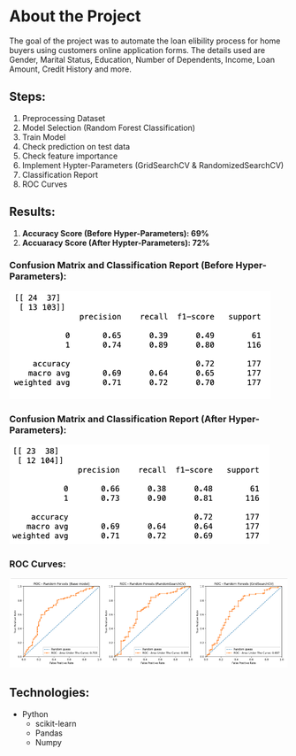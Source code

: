 # About the Project
The goal of the project was to automate the loan elibility process for home buyers using customers online application forms. The details used are Gender, Marital Status, Education, Number of Dependents, Income, Loan Amount, Credit History and more. 

## Steps: 
1. Preprocessing Dataset
2. Model Selection (Random Forest Classification)
3. Train Model
4. Check prediction on test data
5. Check feature importance
6. Implement Hypter-Parameters (GridSearchCV & RandomizedSearchCV)
7. Classification Report
8. ROC Curves

## Results:
1. **Accuracy Score (Before Hyper-Parameters): 69%**
2. **Accuaracy Score (After Hypter-Parameters): 72%**



### Confusion Matrix and Classification Report (Before Hyper-Parameters):
![testing](before_hyperparameters.png)

### Confusion Matrix and Classification Report (After Hyper-Parameters):
![testing](after_hyperparameters.png)


### ROC Curves:
![roc_curves](roc_curves.png)

## Technologies:
* Python
  * scikit-learn
  * Pandas
  * Numpy

